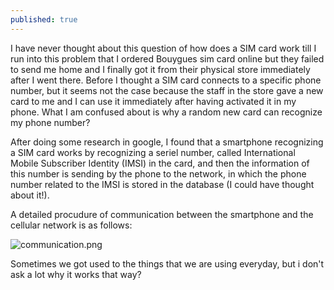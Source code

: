 ```yaml
---
published: true
---
```


I have never thought about this question of how does a SIM card work till I run into this problem that I ordered Bouygues sim card online but they failed to send me home and I finally got it from their physical store immediately after I went there. Before I thought a SIM card connects to a specific phone number, but it seems not the case because the staff in the store gave a new card to me and I can use it immediately after having activated it in my phone. What I am confused about is why a random new card can recognize my phone number?

After doing some research in google, I found that a smartphone recognizing a SIM card works by recognizing a seriel number, called International Mobile Subscriber Identity (IMSI) in the card, and then the information of this number is sending by the phone to the network, in which the phone number related to the IMSI is stored in the database  (I could have thought about it!).

A detailed procudure of communication between the smartphone and the cellular network is as follows:

![communication.png]({{site.baseurl}}/_posts/communication.png)

Sometimes we got used to the things that we are using everyday, but i don't ask a lot why it works that way?
 